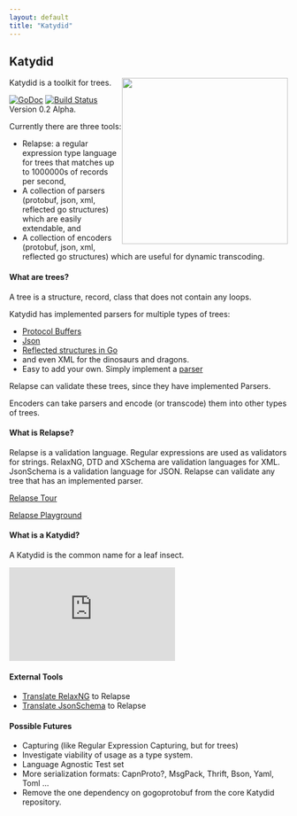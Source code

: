 ```yaml
---
layout: default
title: "Katydid"
---
```


## Katydid

<img src="{{ site.url }}/logo.png" width="300" style="float:right">

Katydid is a toolkit for trees.

[![GoDoc](https://godoc.org/github.com/katydid/katydid?status.svg)](https://godoc.org/github.com/katydid/katydid) [![Build Status](https://drone.io/github.com/katydid/katydid/status.png)](https://drone.io/github.com/katydid/katydid/latest) Version 0.2 Alpha.

Currently there are three tools:

  * Relapse: a regular expression type language for trees that matches up to 1000000s of records per second, 
  * A collection of parsers (protobuf, json, xml, reflected go structures) which are easily extendable, and
  * A collection of encoders (protobuf, json, xml, reflected go structures) which are useful for dynamic transcoding.

#### What are trees?

A tree is a structure, record, class that does not contain any loops.

Katydid has implemented parsers for multiple types of trees:

  * [Protocol Buffers](https://developers.google.com/protocol-buffers/)
  * [Json](http://json.org/)
  * [Reflected structures in Go](http://golang.org/pkg/reflect)
  * and even XML for the dinosaurs and dragons.
  * Easy to add your own. Simply implement a [parser](./parser/addingparsers.html)

Relapse can validate these trees, since they have implemented Parsers.

Encoders can take parsers and encode (or transcode) them into other types of trees.

#### What is Relapse?

Relapse is a validation language.
Regular expressions are used as validators for strings.
RelaxNG, DTD and XSchema are validation languages for XML.
JsonSchema is a validation language for JSON.
Relapse can validate any tree that has an implemented parser.

[Relapse Tour](http://katydid.github.io/tour)

[Relapse Playground](http://katydid.github.io/play)

#### What is a Katydid?

A Katydid is the common name for a leaf insect.
<iframe width="300" height="169" src="https://www.youtube.com/embed/SvjSP2xYZm8" frameborder="0" allowfullscreen></iframe>

#### External Tools

  * [Translate RelaxNG](https://github.com/katydid/relaxng) to Relapse
  * [Translate JsonSchema](https://github.com/katydid/jsonschema) to Relapse

#### Possible Futures

  * Capturing (like Regular Expression Capturing, but for trees)
  * Investigate viability of usage as a type system.
  * Language Agnostic Test set
  * More serialization formats: CapnProto?, MsgPack, Thrift, Bson, Yaml, Toml ...
  * Remove the one dependency on gogoprotobuf from the core Katydid repository.
